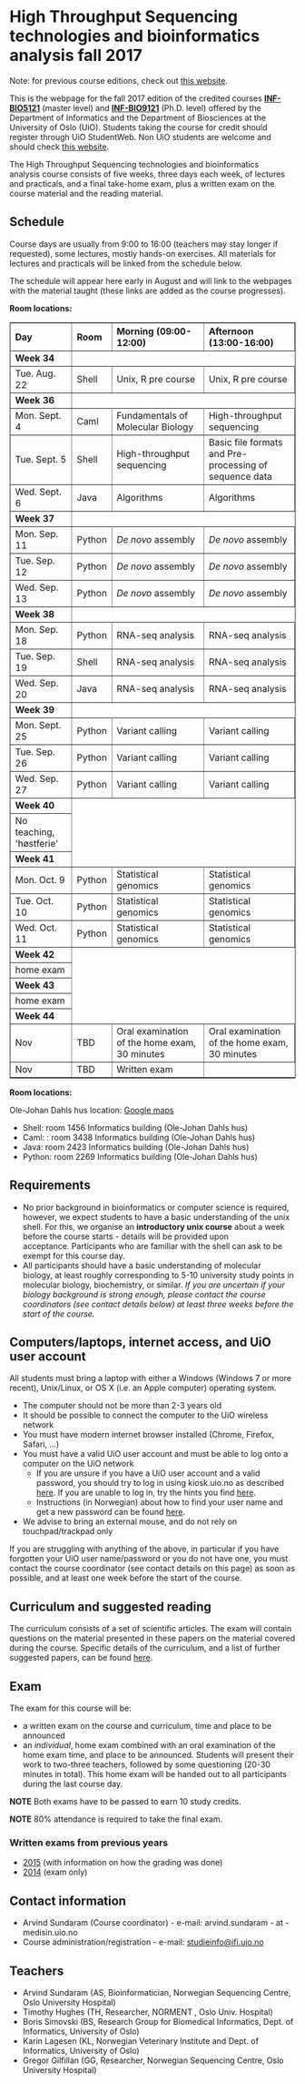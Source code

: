 High Throughput Sequencing technologies and bioinformatics analysis fall 2017
==========================================

Note: for previous course editions, check out [this website](http://inf-biox121.readthedocs.io).

This is the webpage for the fall 2017 edition of the credited courses [**INF-BIO5121**](http://www.uio.no/studier/emner/matnat/ifi/INF-BIO5121) (master level) and [**INF-BIO9121**](http://www.uio.no/studier/emner/matnat/ifi/INF-BIO9121/) (Ph.D. level) offered by the Department of Informatics and the Department of Biosciences at the University of Oslo (UiO). Students taking the course for credit should register through UiO StudentWeb. Non UiO students are welcome and should check [this website](http://www.uio.no/english/studies/admission/).

The High Throughput Sequencing technologies and bioinformatics
analysis course consists of five weeks, three days each week, of
lectures and practicals, and a final take-home exam, plus a written exam on the course material and the reading material.

## Schedule
Course days are usually from 9:00 to 16:00 (teachers may stay longer if
requested), some lectures, mostly hands-on exercises. All materials for lectures and practicals will be linked from the schedule below. 

The schedule will appear here early in August and will link to the webpages with the material taught (these links are added as the course progresses).


**Room locations:**

<table border="1">
<thead>
<tr class="header">
<th align="left">Day</th>
<th align="left">Room</th>
<th align="left">Morning (09:00-12:00)</th>
<th align="left">Afternoon (13:00-16:00)</th>
</tr>
</thead>
<tbody>
<tr class="odd">
<td align="left"><strong>Week 34</strong></td>
</tr>
<tr class="even">
<td align="left">Tue. Aug. 22</td>
<td align="left">Shell</td>
<td align="left">Unix, R pre course</td>
<td align="left">Unix, R pre course</td>
</tr>
<tr class="odd">
<td align="left"><strong>Week 36</strong></td>
</tr>
<tr class="even">
<td align="left">Mon. Sept. 4</td>
<td align="left">Caml</td>
<td align="left">Fundamentals of Molecular Biology</td>
<td align="left">High-throughput sequencing</td>
</tr>
<tr class="odd">
<td align="left">Tue. Sept. 5</td>
<td align="left">Shell</td>
<td align="left">High-throughput sequencing</td>
<td align="left">Basic file formats and Pre-processing of sequence data</td>
</tr>
<tr class="even">
<td align="left">Wed. Sept. 6</td>
<td align="left">Java</td>
<td align="left">Algorithms</td>
<td align="left">Algorithms</td>
</tr>
<tr class="odd">
<td align="left"><strong>Week 37</strong></td>
</tr>
<tr class="even">
<td align="left">Mon. Sep. 11</td>
<td align="left">Python</td>
<td align="left"><em>De novo</em> assembly</td>
<td align="left"><em>De novo</em> assembly</td>
</tr>
<tr class="odd">
<td align="left">Tue. Sep. 12</td>
<td align="left">Python</td>
<td align="left"><em>De novo</em> assembly</td>
<td align="left"><em>De novo</em> assembly</td>
</tr>
<tr class="even">
<td align="left">Wed. Sep. 13</td>
<td align="left">Python</td>
<td align="left"><em>De novo</em> assembly</td>
<td align="left"><em>De novo</em> assembly</td>
</tr>
<tr class="odd">
<td align="left"><strong>Week 38</strong></td>
</tr>
<tr class="even">
<td align="left">Mon. Sep. 18</td>
<td align="left">Python</td>
<td align="left">RNA-seq analysis</td>
<td align="left">RNA-seq analysis</td>
</tr>
<tr class="odd">
<td align="left">Tue. Sep. 19</td>
<td align="left">Shell</td>
<td align="left">RNA-seq analysis</td>
<td align="left">RNA-seq analysis</td>
</tr>
<tr class="even">
<td align="left">Wed. Sep. 20</td>
<td align="left">Java</td>
<td align="left">RNA-seq analysis</td>
<td align="left">RNA-seq analysis</td>
</tr>
<tr class="odd">
<td align="left"><strong>Week 39</strong></td>
</tr>
<tr class="even">
<td align="left">Mon. Sept. 25</td>
<td align="left">Python</td>
<td align="left">Variant calling</td>
<td align="left">Variant calling</td>
</tr>
<tr class="odd">
<td align="left">Tue. Sep. 26</td>
<td align="left">Python</td>
<td align="left">Variant calling</td>
<td align="left">Variant calling</td>
</tr>
<tr class="even">
<td align="left">Wed. Sep. 27</td>
<td align="left">Python</td>
<td align="left">Variant calling</td>
<td align="left">Variant calling</td>
</tr>
<tr class="odd">
<td align="left"><strong>Week 40</strong></td>
</tr>
<tr class="even">
<td align="left">No teaching, 'høstferie'</td>
</tr>
<tr class="odd">
<td align="left"><strong>Week 41</strong></td>
</tr>
<tr class="even">
<td align="left">Mon. Oct. 9</td>
<td align="left">Python</td>
<td align="left">Statistical genomics</td>
<td align="left">Statistical genomics</td>
</tr>
<tr class="odd">
<td align="left">Tue. Oct. 10</td>
<td align="left">Python</td>
<td align="left">Statistical genomics</td>
<td align="left">Statistical genomics</td>
</tr>
<tr class="even">
<td align="left">Wed. Oct. 11</td>
<td align="left">Python</td>
<td align="left">Statistical genomics</td>
<td align="left">Statistical genomics</td>
</tr>
<tr class="odd">
<td align="left"><strong>Week 42</strong></td>
</tr>
<tr class="even">
<td align="left">home exam</td>
</tr>
<tr class="odd">
<td align="left"><strong>Week 43</strong></td>
</tr>
<tr class="even">
<td align="left">home exam</td>
</tr>
<tr class="odd">
<td align="left"><strong>Week 44 </strong></td>
</tr>
<tr class="even">
<td align="left">Nov</td>
<td align="left">TBD</td>
<td align="left">Oral examination of the home exam, 30 minutes</td>
<td align="left">Oral examination of the home exam, 30 minutes</td>
</tr>
<tr class="odd">
<td align="left">Nov</td>
<td align="left">TBD</td>
<td align="left">Written exam</td>
</tr>
</tbody>
</table>
<p><p>

**Room locations:**

Ole-Johan Dahls hus location: <a href='https://goo.gl/maps/b1qoR'>Google maps</a>

* Shell: room 1456 Informatics building (Ole-Johan Dahls hus)
* Caml: : room 3438 Informatics building (Ole-Johan Dahls hus)
* Java: room 2423 Informatics building (Ole-Johan Dahls hus)
* Python: room 2269 Informatics building (Ole-Johan Dahls hus)

## Requirements

* No prior background in bioinformatics or computer science is required, however, we expect students to have a basic understanding of the unix shell. For this, we organise an **introductory unix course** about a
week before the course starts - details will be provided upon acceptance. Participants who are familiar with the shell
can ask to be exempt for this course day.
* All participants should have a basic understanding of molecular
biology, at least roughly corresponding to 5-10 university study points
in molecular biology, biochemistry, or similar. *If you are uncertain if
your biology background is strong enough, please contact the course
coordinators (see contact details below) at least three weeks before the
start of the course.*


## Computers/laptops, internet access, and UiO user account
All students must bring a laptop with either a Windows (Windows 7 or more recent), Unix/Linux, or OS X (i.e. an Apple computer) operating system.

* The computer should not be more than 2-3 years old
* It should be possible to connect the computer to the UiO wireless network
* You must have modern internet browser installed (Chrome, Firefox, Safari, ...)
* You must have a valid UiO user account and must be able to log onto a computer on the UiO network
  * If you are unsure if you have a UiO user account and a valid password, you should try to log in using kiosk.uio.no as described [here](http://www.uio.no/english/services/it/network/home-and-away/kiosk/index.html). If you are unable to log in, try the hints you find [here](http://www.uio.no/english/services/it/network/home-and-away/kiosk/programkiosk/index.html).
  * Instructions (in Norwegian) about how to find your user name and get a new password can be found [here](http://www.uio.no/tjenester/it/brukernavn-passord/ikke-passord.html).
* We advise to bring an external mouse, and do not rely on touchpad/trackpad only

If you are struggling with anything of the above, in particular if you have forgotten your UiO user name/password or you do not have one, you must contact the course coordinator (see contact details on this page) as soon as possible, and at least one week before the start of the course.

## Curriculum and suggested reading
The curriculum consists of a set of scientific articles. The exam will
contain questions on the material presented in these papers on the material covered during the course. Specific details of the curriculum, and a list of further suggested papers, can be found [here](misc/curriculum.html).

## Exam

The exam for this course will be:

-   a written exam on the course and curriculum, time and place
    to be announced
-   an *individual*, home exam
    combined with an oral examination of the home exam time, and place
    to be announced. Students will present their work to two-three teachers,
    followed by some questioning (20-30 minutes in total). This home exam will
    be handed out to all participants during the last course day.
    

**NOTE** Both exams have to be passed to earn 10 study credits.
  
**NOTE** 80% attendance is required to take the final exam.

### Written exams from previous years
* [2015](https://github.com/lexnederbragt/INF-BIOx121/tree/2015/exam) (with information on how the grading was done)
* [2014](https://wiki.uio.no/projects/clsi/images/f/f2/Examinfbio2014.pdf) (exam only)

## Contact information

* Arvind Sundaram (Course coordinator) - e-mail: arvind.sundaram - at -medisin.uio.no
* Course administration/registration - e-mail: studieinfo@ifi.uio.no

## Teachers

* Arvind Sundaram (AS, Bioinformatician, Norwegian Sequencing Centre, Oslo University Hospital)
* Timothy Hughes (TH, Researcher, NORMENT , Oslo Univ. Hospital)
* Boris Simovski (BS, Research Group for Biomedical Informatics, Dept. of
Informatics, University of Oslo)
* Karin Lagesen (KL, Norwegian Veterinary Institute and Dept. of Informatics, University of Oslo)
* Gregor Gilfillan (GG, Researcher, Norwegian Sequencing Centre, Oslo University Hospital)
